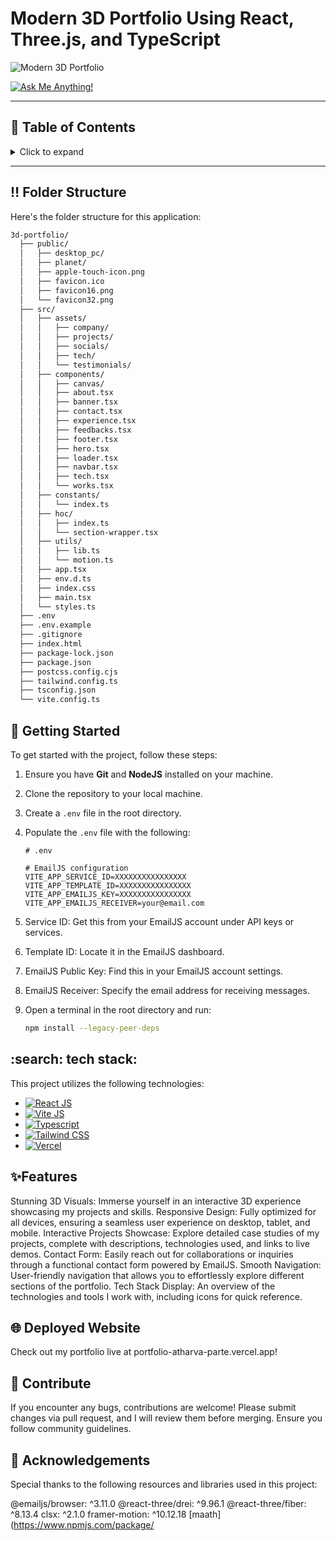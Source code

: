 <a name="readme-top"></a>

# Modern 3D Portfolio Using React, Three.js, and TypeScript

![Modern 3D Portfolio](/.github/images/img_main.png "3D Portfolio")

[![Ask Me Anything!](https://flat.badgen.net/static/Ask%20me/anything?icon=github&color=black&scale=1.01)](https://github.com/atharvaa9 "Ask Me Anything!")

---

## :notebook_with_decorative_cover: Table of Contents

<details>
<summary>Click to expand</summary>

- [Folder Structure](#bangbang-folder-structure)
- [Getting Started](#toolbox-getting-started)
- [Screenshots](#camera-screenshots)
- [Tech Stack](#gear-tech-stack)
- [Stats](#wrench-stats)
- [Contribute](#raised_hands-contribute)
- [Acknowledgements](#gem-acknowledgements)
- [Follow Me](#rocket-follow-me)
- [Learn More](#books-learn-more)
- [Give A Star](#star-give-a-star)
- [Star History](#star2-star-history)

</details>

---

## :bangbang: Folder Structure

Here's the folder structure for this application:

```bash
3d-portfolio/
  ├── public/
  │   ├── desktop_pc/
  │   ├── planet/
  │   ├── apple-touch-icon.png
  │   ├── favicon.ico
  │   ├── favicon16.png
  │   └── favicon32.png
  ├── src/
  │   ├── assets/
  │   │   ├── company/
  │   │   ├── projects/
  │   │   ├── socials/
  │   │   ├── tech/
  │   │   └── testimonials/
  │   ├── components/
  │   │   ├── canvas/
  │   │   ├── about.tsx
  │   │   ├── banner.tsx
  │   │   ├── contact.tsx
  │   │   ├── experience.tsx
  │   │   ├── feedbacks.tsx
  │   │   ├── footer.tsx
  │   │   ├── hero.tsx
  │   │   ├── loader.tsx
  │   │   ├── navbar.tsx
  │   │   ├── tech.tsx
  │   │   └── works.tsx
  │   ├── constants/
  │   │   └── index.ts
  │   ├── hoc/
  │   │   ├── index.ts
  │   │   └── section-wrapper.tsx
  │   ├── utils/
  │   │   ├── lib.ts
  │   │   └── motion.ts
  │   ├── app.tsx
  │   ├── env.d.ts
  │   ├── index.css
  │   ├── main.tsx
  │   └── styles.ts
  ├── .env
  ├── .env.example
  ├── .gitignore
  ├── index.html
  ├── package-lock.json
  ├── package.json
  ├── postcss.config.cjs
  ├── tailwind.config.ts
  ├── tsconfig.json
  └── vite.config.ts
```
## :toolbox: Getting Started

To get started with the project, follow these steps:

1. Ensure you have **Git** and **NodeJS** installed on your machine.
2. Clone the repository to your local machine.
3. Create a `.env` file in the root directory.
4. Populate the `.env` file with the following:

   ```env
   # .env

   # EmailJS configuration
   VITE_APP_SERVICE_ID=XXXXXXXXXXXXXXXX
   VITE_APP_TEMPLATE_ID=XXXXXXXXXXXXXXXX
   VITE_APP_EMAILJS_KEY=XXXXXXXXXXXXXXXX
   VITE_APP_EMAILJS_RECEIVER=your@email.com
   ```
5. Service ID: Get this from your EmailJS account under API keys or services.
6. Template ID: Locate it in the EmailJS dashboard.
7. EmailJS Public Key: Find this in your EmailJS account settings.
8. EmailJS Receiver: Specify the email address for receiving messages.

9. Open a terminal in the root directory and run:
   ```bash
   npm install --legacy-peer-deps
   ```
## :search: tech stack:
This project utilizes the following technologies:

- [![React JS](https://skillicons.dev/icons?i=react "React JS")](https://react.dev/ "React JS")
- [![Vite JS](https://skillicons.dev/icons?i=vite "Vite JS")](https://vitejs.dev/ "Vite JS")
- [![Typescript](https://skillicons.dev/icons?i=ts "Typescript")](https://www.typescriptlang.org/ "Typescript")
- [![Tailwind CSS](https://skillicons.dev/icons?i=tailwind "Tailwind CSS")](https://tailwindcss.com/ "Tailwind CSS")
- [![Vercel](https://skillicons.dev/icons?i=vercel "Vercel")](https://vercel.com/ "Vercel")

## :sparkles:Features
Stunning 3D Visuals: Immerse yourself in an interactive 3D experience showcasing my projects and skills.
Responsive Design: Fully optimized for all devices, ensuring a seamless user experience on desktop, tablet, and mobile.
Interactive Projects Showcase: Explore detailed case studies of my projects, complete with descriptions, technologies used, and links to live demos.
Contact Form: Easily reach out for collaborations or inquiries through a functional contact form powered by EmailJS.
Smooth Navigation: User-friendly navigation that allows you to effortlessly explore different sections of the portfolio.
Tech Stack Display: An overview of the technologies and tools I work with, including icons for quick reference.

## :globe_with_meridians: Deployed Website
Check out my portfolio live at portfolio-atharva-parte.vercel.app!

## :raised_hands: Contribute
If you encounter any bugs, contributions are welcome! Please submit changes via pull request, and I will review them before merging. Ensure you follow community guidelines.

## :gem: Acknowledgements
Special thanks to the following resources and libraries used in this project:

@emailjs/browser: ^3.11.0
@react-three/drei: ^9.96.1
@react-three/fiber: ^8.13.4
clsx: ^2.1.0
framer-motion: ^10.12.18
[maath](https://www.npmjs.com/package/
